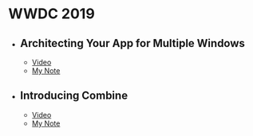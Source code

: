 # WWDC 2019

- ## Architecting Your App for Multiple Windows
  - [Video](https://developer.apple.com/videos/play/wwdc2019/258/)
  - [My Note](https://icksw.tistory.com/137)

- ## Introducing Combine
  - [Video](https://developer.apple.com/videos/play/wwdc2019/722/)
  - [My Note](https://icksw.tistory.com/268)
